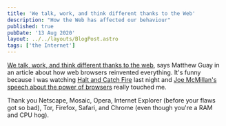 ```yaml
---
title: 'We talk, work, and think different thanks to the Web'
description: "How the Web has affected our behaviour"
published: true
pubDate: '13 Aug 2020'
layout: ../../layouts/BlogPost.astro
tags: ['the Internet']
---
```


[We talk, work, and think different thanks to the web](https://web.archive.org/web/20230329050946/https://capiche.com/e/web-browser-history), says Matthew Guay in an article about how web browsers reinvented everything. It's funny because I was watching [Halt and Catch Fire](https://logicface.co.uk/tag/halt-and-catch-fire/) last night and [Joe McMillan's speech about the power of browsers](https://www.youtube.com/watch?v=mi_fKu9WTAE) really touched me.

Thank you Netscape, Mosaic, Opera, Internet Explorer (before your flaws got so bad), Tor, Firefox, Safari, and Chrome (even though you're a RAM and CPU hog).